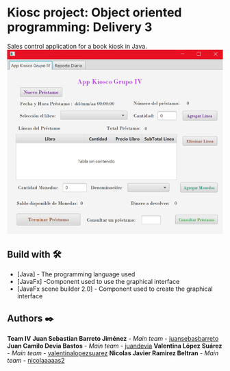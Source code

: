 # Kiosc project: Object oriented programming: Delivery 3
  Sales control application for a book kiosk in Java.
  ![3](/App_Kiosco.png)

## Build with 🛠️
* [Java] - The programming language used
* [JavaFx] -Component used to use the graphical interface
* [JavaFx scene builder 2.0] - Component used to create the graphical interface

## Authors ✒️
**Team IV**
**Juan Sebastian Barreto Jiménez** - *Main team* - [juansebasbarreto](https://github.com/juansebasbarreto)
**Juan Camilo Devia Bastos** - *Main team* - [juandevia](https://github.com/juandevia)
**Valentina López Suárez** - *Main team* - [valentinalopezsuarez](https://github.com/valentinalopezsuarez)
**Nicolas Javier Ramirez Beltran** - *Main team* - [nicolaaaaas2](https://github.com/nicolaaaaas2)
